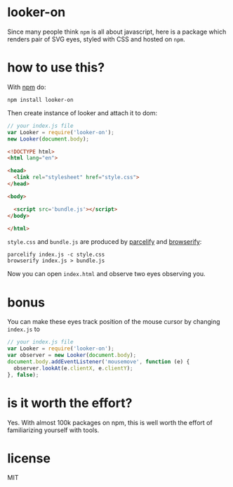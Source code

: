 # looker-on

Since many people think `npm` is all about javascript, here is a package which renders pair of SVG eyes, styled with CSS and hosted on `npm`.

# how to use this?

With [npm](https://npmjs.org) do:

```
npm install looker-on
```

Then create instance of looker and attach it to dom:

```js
// your index.js file
var Looker = require('looker-on');
new Looker(document.body);
```

``` html
<!DOCTYPE html>
<html lang="en">

<head>
  <link rel="stylesheet" href="style.css">
</head>

<body>

  <script src='bundle.js'></script>
</body>

</html>
```

`style.css` and `bundle.js` are produced by [parcelify](https://www.npmjs.org/package/parcelify) and [browserify](http://browserify.org/):

```
parcelify index.js -c style.css
browserify index.js > bundle.js
```

Now you can open `index.html` and observe two eyes observing you.

# bonus

You can make these eyes track position of the mouse cursor by changing `index.js` to

``` js
// your index.js file
var Looker = require('looker-on');
var observer = new Looker(document.body);
document.body.addEventListener('mousemove', function (e) {
  observer.lookAt(e.clientX, e.clientY);
}, false);

```

# is it worth the effort?

Yes. With almost 100k packages on npm, this is well worth the effort of familiarizing yourself with tools.

# license

MIT
